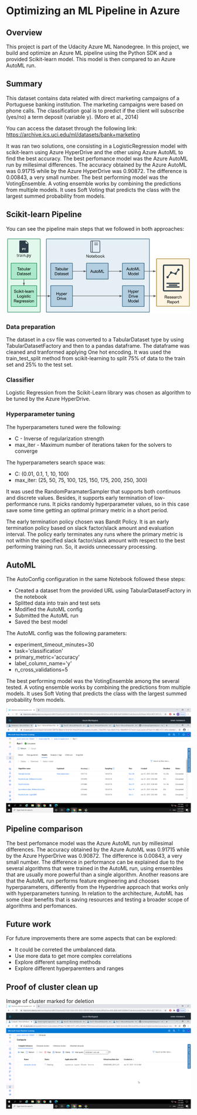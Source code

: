 # Optimizing an ML Pipeline in Azure

## Overview
This project is part of the Udacity Azure ML Nanodegree.
In this project, we build and optimize an Azure ML pipeline using the Python SDK and a provided Scikit-learn model.
This model is then compared to an Azure AutoML run.

## Summary
This dataset contains data related with direct marketing campaigns of a Portuguese banking institution. The marketing campaigns were based on phone calls.  The classification goal is to predict if the client will subscribe (yes/no) a term deposit (variable y). (Moro et al., 2014)

You can access the dataset through the following link:
https://archive.ics.uci.edu/ml/datasets/bank+marketing

It was ran two solutions, one consisting in a LogisticRegression model with scikit-learn using Azure HyperDrive and the other using Azure AutoML to find the best accuracy. 
The best perfomance model was the Azure AutoML run by millesimal differences. The accuracy obtained by the Azure AutoML was 0.91715 while by the Azure HyperDrive was 0.90872. The difference is 0.00843, a very small number. The best performing model was the VotingEnsemble. A voting ensemble works by combining the predictions from multiple models. It uses Soft Voting that predicts the class with the largest summed probability from models.

## Scikit-learn Pipeline

You can see the pipeline main steps that we followed in both approaches:

![diagram](./images/creating-and-optimizing-an-ml-pipeline.png)

### Data preparation
The dataset in a csv file was converted to a TabularDataset type by using TabularDatasetFactory and then to a pandas dataframe. The dataframe was cleaned and tranformed applying One hot encoding. It was used the train_test_split method from scikit-learning to split 75% of data to the train set and 25% to the test set.

### Classifier
Logistic Regression from the Scikit-Learn library was chosen as algorithm to be tuned by the Azure HyperDrive.

### Hyperparameter tuning 
The hyperparameters tuned were the following:   
* C - Inverse of regularization strength
* max_iter - Maximum number of iterations taken for the solvers to converge

The hyperparameters search space was:  
* C: (0.01, 0.1, 1, 10, 100)  
* max_iter: (25, 50, 75, 100, 125, 150, 175, 200, 250, 300)

It was used the RandomParamaterSampler that supports both continuos and discrete values. Besides, it supports early termination of low-performance runs.
It picks randomly hyperparameter values, so in this case save some time getting an optimal primary metric in a short period.

The early termination policy chosen was Bandit Policy. It is an early termination policy based on slack factor/slack amount and evaluation interval. The policy early terminates any runs where the primary metric is not within the specified slack factor/slack amount with respect to the best performing training run. So, it avoids unnecessary processing.

## AutoML
The AutoConfig configuration in the same Notebook followed these steps:

* Created a dataset from the provided URL using TabularDatasetFactory in the notebook
* Splitted data into train and test sets
* Modified the AutoML config
* Submitted the AutoML run
* Saved the best model

The AutoML config was the following parameters:
* experiment_timeout_minutes=30
* task='classification'
* primary_metric='accuracy'
* label_column_name='y'
* n_cross_validations=5

The best performing model was the VotingEnsemble among the several tested. A voting ensemble works by combining the predictions from multiple models. It uses Soft Voting that predicts the class with the largest summed probability from models.

![best_automl](/images/best-automl-model.png)

## Pipeline comparison
The best perfomance model was the Azure AutoML run by millesimal differences. The accuracy obtained by the Azure AutoML was 0.91715 while by the Azure HyperDrive was 0.90872. The difference is 0.00843, a very small number. The difference in performance can be explained due to the several algorithms that were trained in the AutoML run, using emsembles that are usually more powerful than a single algorithm. Another reasons are that the AutoML run performs feature engineering and chooses hyperparameters, differently from the Hyperdrive approach that works only with hyperparameters tunning.
In relation to the architecture, AutoML has some clear benefits that is saving resources and testing a broader scope of algorithms and perfomances.

## Future work
For future improvements there are some aspects that can be explored:

* It could be correted  the umbalanced data.
* Use more data to get more complex correlations
* Explore different sampling methods
* Explore different hyperparemters and ranges 

## Proof of cluster clean up
Image of cluster marked for deletion
![deleted_cluster](./images/deleting-cluster.png)
